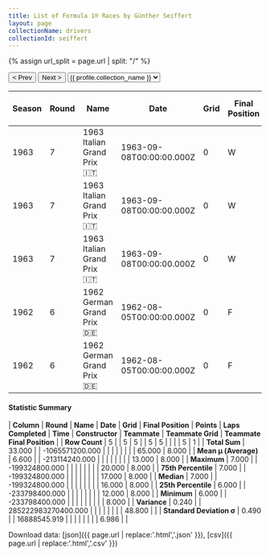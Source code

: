 ```yaml
---
title: List of Formula 1® Races by Günther Seiffert
layout: page
collectionName: drivers
collectionId: seiffert
---
```


{% assign url_split = page.url | split: "/" %}
<div id="collection-navigation">
<button onclick="selector.options[selector.selectedIndex-1].value && (window.location = selector.options[selector.selectedIndex-1].value);">&lt; Prev</button>
<button onclick="selector.options[selector.selectedIndex+1].value && (window.location = selector.options[selector.selectedIndex+1].value);">Next &gt;</button>
<select id="selector" onchange="this.options[this.selectedIndex].value && (window.location = this.options[this.selectedIndex].value);">
  {% for collectionId in site.data[page.collectionName].refs %}
    {% if collectionId == page.collectionId %}
      {% assign selected = "selected" %}
    {% else %}
      {% assign selected = "" %}
    {% endif %}
    {% assign profile = site.data[page.collectionName][collectionId].profile %}
    <option value="/f1/{{ page.collectionName }}/{{ collectionId }}/{{ url_split[4] }}" {{ selected }}>{{ profile.collection_name }}</option>
  {% endfor %}
</select>
</div>

| Season | Round | Name | Date | Grid | Final Position | Points | Laps Completed | Time | Constructor | Teammate | Teammate Grid | Teammate Final Position |
|--|--|--|--|--|--|--|--|--|--|--|--|--|
| 1963 | 7 | 1963 Italian Grand Prix 🇮🇹 | 1963-09-08T00:00:00.000Z | 0 | W | 0.0 | 0 |   | Lotus-BRM 🇬🇧 | [Jim Hall 🇺🇸](/f1/drivers/hall) | 17 | 8 |
| 1963 | 7 | 1963 Italian Grand Prix 🇮🇹 | 1963-09-08T00:00:00.000Z | 0 | W | 0.0 | 0 |   | Lotus-BRM 🇬🇧 | [Jo Siffert 🇨🇭](/f1/drivers/siffert) | 16 | R |
| 1963 | 7 | 1963 Italian Grand Prix 🇮🇹 | 1963-09-08T00:00:00.000Z | 0 | W | 0.0 | 0 |   | Lotus-BRM 🇬🇧 | [Masten Gregory 🇺🇸](/f1/drivers/gregory) | 12 | R |
| 1962 | 6 | 1962 German Grand Prix 🇩🇪 | 1962-08-05T00:00:00.000Z | 0 | F | 0.0 | 0 |   | Lotus-BRM 🇬🇧 | [Heinz Schiller 🇨🇭](/f1/drivers/schiller) | 20 | R |
| 1962 | 6 | 1962 German Grand Prix 🇩🇪 | 1962-08-05T00:00:00.000Z | 0 | F | 0.0 | 0 |   | Lotus-BRM 🇬🇧 | [Wolfgang Seidel 🇩🇪](/f1/drivers/seidel) | 0 | F |

#### Statistic Summary

| **Column** | **Round** | **Name** | **Date** | **Grid** | **Final Position** | **Points** | **Laps Completed** | **Time** | **Constructor** | **Teammate** | **Teammate Grid** | **Teammate Final Position** |
| **Row Count** | 5 |  | 5 | 5 |  | 5 | 5 |  |  |  | 5 | 1 |
| **Total Sum** | 33.000 |  | -1065571200.000 |  |  |  |  |  |  |  | 65.000 | 8.000 |
| **Mean μ (Average)** | 6.600 |  | -213114240.000 |  |  |  |  |  |  |  | 13.000 | 8.000 |
| **Maximum** | 7.000 |  | -199324800.000 |  |  |  |  |  |  |  | 20.000 | 8.000 |
| **75th Percentile** | 7.000 |  | -199324800.000 |  |  |  |  |  |  |  | 17.000 | 8.000 |
| **Median** | 7.000 |  | -199324800.000 |  |  |  |  |  |  |  | 16.000 | 8.000 |
| **25th Percentile** | 6.000 |  | -233798400.000 |  |  |  |  |  |  |  | 12.000 | 8.000 |
| **Minimum** | 6.000 |  | -233798400.000 |  |  |  |  |  |  |  |  | 8.000 |
| **Variance** | 0.240 |  | 285222983270400.000 |  |  |  |  |  |  |  | 48.800 |  |
| **Standard Deviation σ** | 0.490 |  | 16888545.919 |  |  |  |  |  |  |  | 6.986 |  |

Download data: [json]({{ page.url | replace:'.html','.json' }}), [csv]({{ page.url | replace:'.html','.csv' }})
